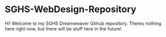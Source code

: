 # SGHS-WebDesign-Repository
Hi! Welcome to my SGHS Dreamweaver Github repository. Theres nothing here right now, but there will be stuff here in the future!
